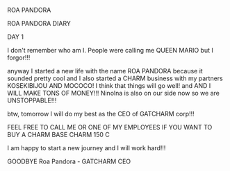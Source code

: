 <!-- title: Roa Pandora's Journal Entry: Day 1 -->

ROA PANDORA

ROA PANDORA DIARY

DAY 1

I don't remember who am I. People were calling me QUEEN MARIO but I forgor!!!

anyway I started a new life with the name ROA PANDORA because it sounded pretty cool and I also started a CHARM business with my partners KOSEKIBIJOU AND MOCOCO!
I think that things will go well! and AND I WILL MAKE TONS OF MONEY!!!
Ninolna is also on our side now so we are UNSTOPPABLE!!!

btw, tomorrow I will do my best as the CEO of GATCHARM corp!!!

FEEL FREE TO CALL ME OR ONE OF MY EMPLOYEES IF YOU WANT TO BUY A CHARM
BASE CHARM 150 C

I am happy to start a new journey and I will work hard!!!

GOODBYE
Roa Pandora - GATCHARM CEO